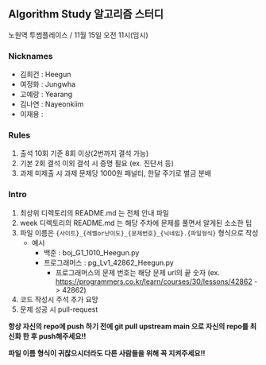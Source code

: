 ## Algorithm Study 알고리즘 스터디

노원역 투썸플레이스 / 11월 15일 오전 11시(임시)


### Nicknames

- 김희건 : Heegun
- 여정화 : Jungwha
- 고예랑 : Yearang
- 김나연 : Nayeonkiim
- 이재용 :


### Rules

1. 출석 10회 기준 8회 이상(2번까지 결석 가능)
2. 기본 2회 결석 이외 결석 시 증명 필요 (ex. 진단서 등)
3. 과제 미제출 시 과제 문제당 1000원 패널티, 한달 주기로 벌금 분배


### Intro

1. 최상위 디렉토리의 README.md 는 전체 안내 파일
2. week 디렉토리의 README.md 는 해당 주차에 문제를 풀면서 알게된 소소한 팁
3. 파일 이름은 `{사이트}_{레벨or난이도}_{문제번호}_{닉네임}.{파일형식}` 형식으로 작성
	- 예시
		- 백준 : boj_G1_1010_Heegun.py
		- 프로그래머스 : pg_Lv1_42862_Heegun.py
			- 프로그래머스의 문제 번호는 해당 문제 url의 끝 숫자 (ex. https://programmers.co.kr/learn/courses/30/lessons/42862 -> 42862)
4. 코드 작성시 주석 추가 요망
5. 문제 성공 시 pull-request
 

**항상 자신의 repo에 push 하기 전에 git pull upstream main 으로 자신의 repo를 최신화 한 후 push해주세요!!**

**파일 이름 형식이 귀찮으시더라도 다른 사람들을 위해 꼭 지켜주세요!!**

